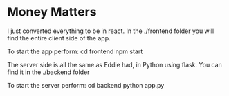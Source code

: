 # Money Matters

I just converted everything to be in react. 
In the ./frontend folder you will find the entire client side of the app.

To start the app perform:
    cd frontend
    npm start

The server side is all the same as Eddie had, in Python using flask. You can find it in the ./backend folder

To start the server perform:
    cd backend
    python app.py